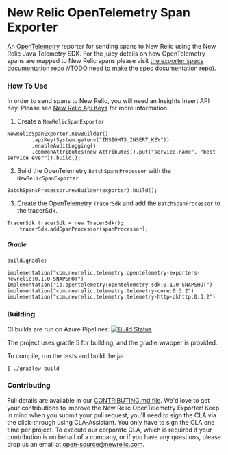 # New Relic OpenTelemetry Span Exporter
An [OpenTelemetry](https://github.com/open-telemetry/opentelemetry-java) reporter for sending spans to New Relic using the New Relic Java Telemetry SDK.
For the juicy details on how OpenTelemetry spans are mapped to New Relic spans
please visit [the exporter specs documentation repo]()
//TODO need to make the spec documentation repo). 

### How To Use

In order to send spans to New Relic, you will need an Insights Insert API Key. Please see [New Relic Api Keys](https://docs.newrelic.com/docs/insights/insights-data-sources/custom-data/introduction-event-api#) for more information.

1. Create a `NewRelicSpanExporter`
```
NewRelicSpanExporter.newBuilder()
        .apiKey(System.getenv("INSIGHTS_INSERT_KEY"))
        .enableAuditLogging()
        .commonAttributes(new Attributes().put("service.name", "best service ever")).build();
```

2. Build the OpenTelemetry `BatchSpansProcessor` with the `NewRelicSpanExporter` 
```
BatchSpansProcessor.newBuilder(exporter).build();
```

3. Create the OpenTelemetry `TracerSdk` and add the `BatchSpanProcessor` to the tracerSdk.  
```
TracerSdk tracerSdk = new TracerSdk();
    tracerSdk.addSpanProcessor(spanProcessor);
```

##### Gradle
`build.gradle:`

```
implementation("com.newrelic.telemetry:opentelemetry-exporters-newrelic:0.1.0-SNAPSHOT")
implementation("io.opentelemetry:opentelemetry-sdk:0.1.0-SNAPSHOT")
implementation("com.newrelic.telemetry:telemetry-core:0.3.2")
implementation("com.newrelic.telemetry:telemetry-http-okhttp:0.3.2")
```

### Building
CI builds are run on Azure Pipelines: [![Build Status](https://dev.azure.com/NRAzurePipelines/Java%20CI/_apis/build/status/PR%20Build%20for%20OpenTelemetry%20Exporters?branchName=master)](https://dev.azure.com/NRAzurePipelines/Java%20CI/_build/latest?definitionId=11&branchName=master)

The project uses gradle 5 for building, and the gradle wrapper is provided.

To compile, run the tests and build the jar:

`$ ./gradlew build`

### Contributing
Full details are available in our [CONTRIBUTING.md file](CONTRIBUTING.md). We'd love to get your contributions to improve the New Relic OpenTelemetry Exporter! Keep in mind when you submit your pull request, you'll need to sign the CLA via the click-through using CLA-Assistant. You only have to sign the CLA one time per project. To execute our corporate CLA, which is required if your contribution is on behalf of a company, or if you have any questions, please drop us an email at open-source@newrelic.com.